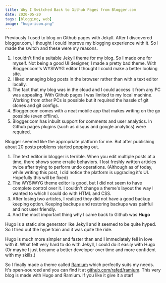 ```yaml
---
title: Why I Switched Back to Github Pages from Blogger.com
date: 2020-05-20
tags: [blogging, web]
image: "hugo-icon.png"
---
```


Previously I used to blog on Github pages with Jekyll. After I discovered blogger.com, I thought I could improve my blogging experience with it. So I made the switch and these were my reasons.

1. I couldn't find a suitable Jekyll theme for my blog. So I made one for myself. Not being a good UI designer, I made a pretty bad theme.  With Blogger.com's WYSIWYG editor I thought I could make a better looking site.
1. I liked managing blog posts in the browser rather than with a text editor locally.
1. The fact that my blog was in the cloud and I could access it from any PC was appealing. With Github pages I was limited to my local machine. Working from other PCs is possible but it required the hassle of git clones and git configs.
1. Blogger.com comes with a neat mobile app that makes writing on the go possible (even offline).
1. Blogger.com has inbuilt support for comments and user analytics. In Github pages plugins (such as disqus and google analytics) were required.

Blogger seemed like the appropriate platform for me. But after publishing about 20 posts problems started popping out.

1. The text editor in blogger is terrible. When you edit multiple posts at a time, there shows some erratic behaviors. I lost freshly written articles twice after trying to perform undo operations. (Although as of today, while writing this post, I did notice the platform is upgrading it's UI. Hopefully this will be fixed)
1. The WYSIWYG theme editor is good, but I did not seem to have complete control over it. I couldn't change a theme's layout the way I wanted to which I could do with HTML and CSS.
1. After losing two articles, I realized they did not have a good backup keeping option. Keeping backups and restoring backups was painful and not user friendly.
1. And the most important thing why I came back to Github was **Hugo**

Hugo is a static site generator like Jekyll and it seemed to be quite hyped. So I tried out the hype train and it was quite the ride. 

Hugo is much more simpler and faster than and I immediately fell in love with it. What felt very hard to do with Jekyll, I could do it easily with Hugo (Or maybe I just became a better developer over time and more confident with my skills.)

So I finally made a theme called [Ramium](https://github.com/rafed/ramium) which perfectly suits my needs. It's open-sourced and you can find it at [github.com/rafed/ramium](https://github.com/rafed/ramium). This very blog is made with Hugo and Ramium. If you like it give it a star!
